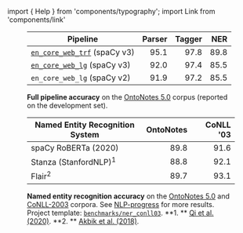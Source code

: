 import { Help } from 'components/typography'; import Link from 'components/link'

<figure>

| Pipeline                                                   | Parser | Tagger |  NER |
| ---------------------------------------------------------- | -----: | -----: | ---: |
| [`en_core_web_trf`](/models/en#en_core_web_trf) (spaCy v3) |   95.1 |   97.8 | 89.8 |
| [`en_core_web_lg`](/models/en#en_core_web_lg) (spaCy v3)   |   92.0 |   97.4 | 85.5 |
| `en_core_web_lg` (spaCy v2)                                |   91.9 |   97.2 | 85.5 |

<figcaption class="caption">

**Full pipeline accuracy** on the
[OntoNotes 5.0](https://catalog.ldc.upenn.edu/LDC2013T19) corpus (reported on
the development set).

</figcaption>

</figure>

<figure>

| Named Entity Recognition System  | OntoNotes | CoNLL '03 |
| -------------------------------- | --------: | --------: |
| spaCy RoBERTa (2020)             |      89.8 |      91.6 |
| Stanza (StanfordNLP)<sup>1</sup> |      88.8 |      92.1 |
| Flair<sup>2</sup>                |      89.7 |      93.1 |

<figcaption class="caption">

**Named entity recognition accuracy** on the
[OntoNotes 5.0](https://catalog.ldc.upenn.edu/LDC2013T19) and
[CoNLL-2003](https://www.aclweb.org/anthology/W03-0419.pdf) corpora. See
[NLP-progress](http://nlpprogress.com/english/named_entity_recognition.html) for
more results. Project template:
[`benchmarks/ner_conll03`](%%GITHUB_PROJECTS/benchmarks/ner_conll03). **1. **
[Qi et al. (2020)](https://arxiv.org/pdf/2003.07082.pdf). **2. **
[Akbik et al. (2018)](https://www.aclweb.org/anthology/C18-1139/).

</figcaption>

</figure>
